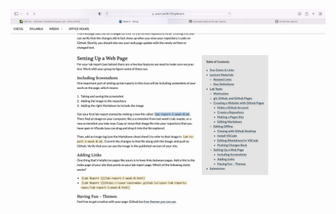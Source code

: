 ![Image](https://github.com/sylvanabrooke/cse15l-lab-reports/blob/f11b223872e36251f477fd2c60829afa5d68b8d0/Screen%20Shot%202022-09-26%20at%2012.45.55%20PM.png)
